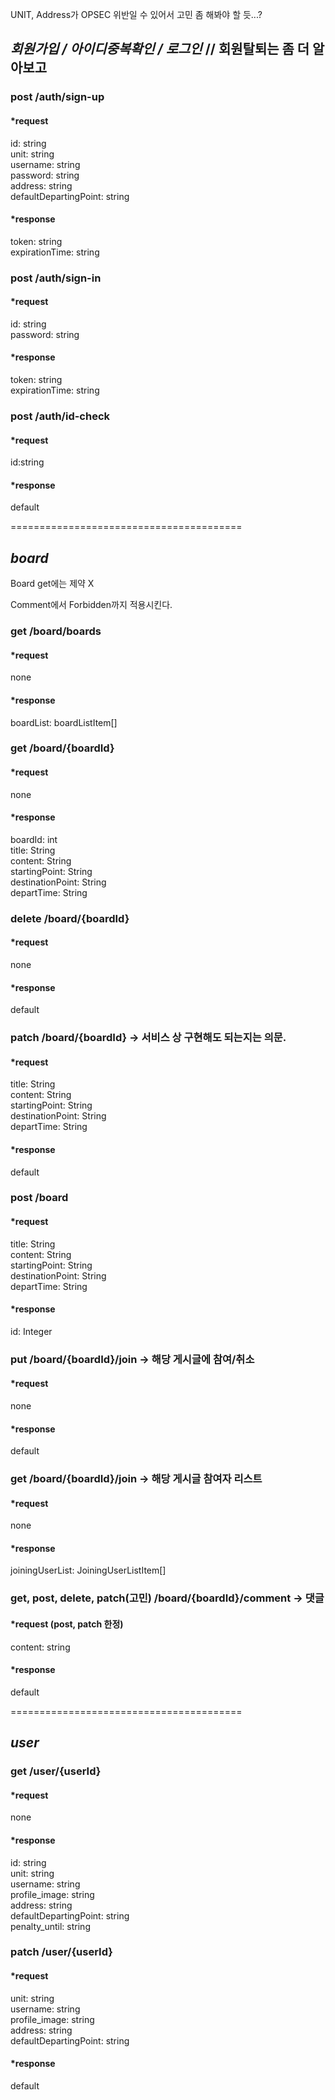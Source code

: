 UNIT, Address가 OPSEC 위반일 수 있어서
고민 좀 해봐야 할 듯...?

## *회원가입 / 아이디중복확인 / 로그인*  // 회원탈퇴는 좀 더 알아보고

### post /auth/sign-up

#### *request

id: string <br/>
unit: string <br/>
username: string <br/>
password: string <br/>
address: string <br/>
defaultDepartingPoint: string <br/>

#### *response

token: string <br/>
expirationTime: string <br/>

### post /auth/sign-in

#### *request

id: string <br>
password: string

#### *response

token: string <br/>
expirationTime: string <br/>

### post /auth/id-check

#### *request

id:string

#### *response

default

========================================

## *board*

Board get에는 제약 X

Comment에서 Forbidden까지 적용시킨다.

### get /board/boards

#### *request

none

#### *response

boardList: boardListItem[]

### get /board/{boardId}

#### *request

none

#### *response

boardId: int <br>
title: String <br>
content: String <br>
startingPoint: String <br>
destinationPoint: String <br>
departTime: String <br>

### delete /board/{boardId}

#### *request

none

#### *response

default

### patch /board/{boardId} -> 서비스 상 구현해도 되는지는 의문.

#### *request

title: String <br>
content: String <br>
startingPoint: String <br>
destinationPoint: String <br>
departTime: String <br>

#### *response

default

### post /board

#### *request

title: String <br>
content: String <br>
startingPoint: String <br>
destinationPoint: String <br>
departTime: String <br>

#### *response

id: Integer <br/>

### put /board/{boardId}/join -> 해당 게시글에 참여/취소

#### *request

none

#### *response

default

### get /board/{boardId}/join -> 해당 게시글 참여자 리스트

#### *request

none

#### *response

joiningUserList: JoiningUserListItem[] <br/>

### get, post, delete, patch(고민) /board/{boardId}/comment -> 댓글

#### *request (post, patch 한정)

content: string <br/>

#### *response

default

========================================

## *user*

### get /user/{userId}

#### *request

none

#### *response

id: string <br>
unit: string <br>
username: string <br>
profile_image: string <br>
address: string <br>
defaultDepartingPoint: string <br>
penalty_until: string <br>

### patch /user/{userId}

#### *request

unit: string <br>
username: string <br>
profile_image: string <br>
address: string <br>
defaultDepartingPoint: string <br>

#### *response

default

